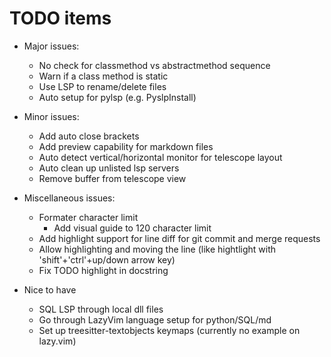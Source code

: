 # TODO items

- Major issues:

  - No check for classmethod vs abstractmethod sequence
  - Warn if a class method is static
  - Use LSP to rename/delete files
  - Auto setup for pylsp (e.g. PyslpInstall)

- Minor issues:

  - Add auto close brackets
  - Add preview capability for markdown files
  - Auto detect vertical/horizontal monitor for telescope layout
  - Auto clean up unlisted lsp servers
  - Remove buffer from telescope view

- Miscellaneous issues:

  - Formater character limit
    - Add visual guide to 120 character limit
  - Add highlight support for line diff for git commit and merge requests
  - Allow highlighting and moving the line
    (like hightlight with 'shift'+'ctrl'+up/down arrow key)
  - Fix TODO highlight in docstring

- Nice to have
  - SQL LSP through local dll files
  - Go through LazyVim language setup for python/SQL/md
  - Set up treesitter-textobjects keymaps (currently no example on lazy.vim)
